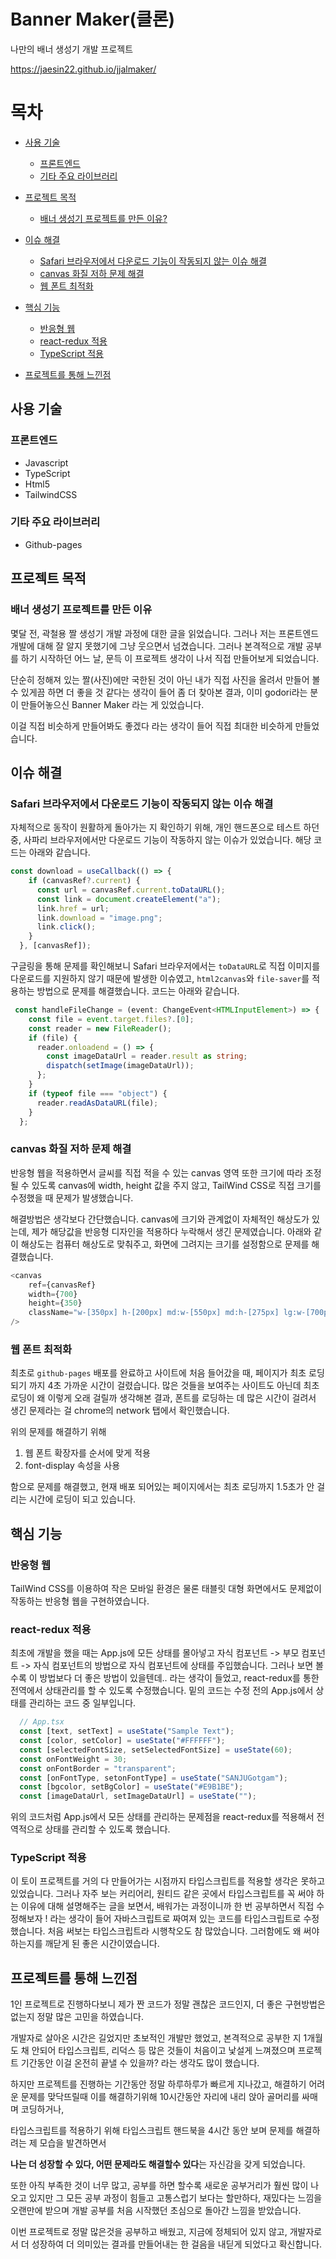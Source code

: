 # Banner Maker(클론)

나만의 배너 생성기 개발 프로젝트

https://jaesin22.github.io/jjalmaker/

# 목차

- [사용 기술](#사용-기술)
  - [프론트엔드](#프론트엔드)
  - [기타 주요 라이브러리](#기타-주요-라이브러리)
- [프로젝트 목적](#프로젝트-목적)
  - [배너 생성기 프로젝트를 만든 이유?](#배너-생성기-프로젝트를-만든-이유)
- [이슈 해결](#이슈-해결)
  - [Safari 브라우저에서 다운로드 기능이 작동되지 않는 이슈 해결](#Safari-브라우저에서-다운로드기능이-작동되지-않는-이슈-해결)
  - [canvas 화질 저하 문제 해결](#canvas-화질-저하-문제-해결)
  - [웹 폰트 최적화](#웹-폰트-최적화)
- [핵심 기능](#핵심-기능)

  - [반응형 웹](#반응형-웹)
  - [react-redux 적용](#react-redux-적용)
  - [TypeScript 적용](#TypeScript-적용)

- [프로젝트를 통해 느낀점](#프로젝트를-통해-느낀점)

## 사용 기술

### 프론트엔드

- Javascript
- TypeScript
- Html5
- TailwindCSS

### 기타 주요 라이브러리

- Github-pages

## 프로젝트 목적

### 배너 생성기 프로젝트를 만든 이유

몇달 전, 곽철용 짤 생성기 개발 과정에 대한 글을 읽었습니다. 그러나 저는 프론트엔드 개발에 대해 잘 알지 못했기에 그냥 웃으면서 넘겼습니다. 그러나 본격적으로 개발 공부를 하기 시작하던 어느 날, 문득 이 프로젝트 생각이 나서 직접 만들어보게 되었습니다.

단순히 정해져 있는 짤(사진)에만 국한된 것이 아닌 내가 직접 사진을 올려서 만들어 볼 수 있게끔 하면 더 좋을 것 같다는 생각이 들어 좀 더 찾아본 결과, 이미 godori라는 분이 만들어놓으신 Banner Maker 라는 게 있었습니다.

이걸 직접 비슷하게 만들어봐도 좋겠다 라는 생각이 들어 직접 최대한 비슷하게 만들었습니다.

## 이슈 해결

### Safari 브라우저에서 다운로드 기능이 작동되지 않는 이슈 해결

자체적으로 동작이 원활하게 돌아가는 지 확인하기 위해, 개인 핸드폰으로 테스트 하던 중, 사파리 브라우저에서만 다운로드 기능이 작동하지 않는 이슈가 있었습니다. 해당 코드는 아래와 같습니다.

```TypeScript
const download = useCallback(() => {
    if (canvasRef?.current) {
      const url = canvasRef.current.toDataURL();
      const link = document.createElement("a");
      link.href = url;
      link.download = "image.png";
      link.click();
    }
  }, [canvasRef]);
```

구글링을 통해 문제를 확인해보니 Safari 브라우저에서는 `toDataURL`로 직접 이미지를 다운로드를 지원하지 않기 때문에 발생한 이슈였고, `html2canvas`와 `file-saver`를 적용하는 방법으로 문제를 해결했습니다. 코드는 아래와 같습니다.

```TypeScript
 const handleFileChange = (event: ChangeEvent<HTMLInputElement>) => {
    const file = event.target.files?.[0];
    const reader = new FileReader();
    if (file) {
      reader.onloadend = () => {
        const imageDataUrl = reader.result as string;
        dispatch(setImage(imageDataUrl));
      };
    }
    if (typeof file === "object") {
      reader.readAsDataURL(file);
    }
  };
```

### canvas 화질 저하 문제 해결

반응형 웹을 적용하면서 글씨를 직접 적을 수 있는 canvas 영역 또한 크기에 따라 조정될 수 있도록 canvas에 width, height 값을 주지 않고, TailWind CSS로 직접 크기를 수정했을 때 문제가 발생했습니다.

해결방법은 생각보다 간단했습니다. canvas에 크기와 관계없이 자체적인 해상도가 있는데, 제가 해당값을 반응형 디자인을 적용하다 누락해서 생긴 문제였습니다. 아래와 같이 해상도는 컴퓨터 해상도로 맞춰주고, 화면에 그려지는 크기를 설정함으로 문제를 해결했습니다.

```TypeScript
<canvas
    ref={canvasRef}
    width={700}
    height={350}
    className="w-[350px] h-[200px] md:w-[550px] md:h-[275px] lg:w-[700px] lg:h-[350px]"
/>
```

### 웹 폰트 최적화

최초로 `github-pages` 배포를 완료하고 사이트에 처음 들어갔을 때, 페이지가 최초 로딩되기 까지 4초 가까운 시간이 걸렸습니다. 많은 것들을 보여주는 사이트도 아닌데 최초 로딩이 왜 이렇게 오래 걸릴까 생각해본 결과, 폰트를 로딩하는 데 많은 시간이 걸려서 생긴 문제라는 걸 chrome의 network 탭에서 확인했습니다.

위의 문제를 해결하기 위해

1. 웹 폰트 확장자를 순서에 맞게 적용
2. font-display 속성을 사용

함으로 문제를 해결했고, 현재 배포 되어있는 페이지에서는 최초 로딩까지 1.5초가 안 걸리는 시간에 로딩이 되고 있습니다.

## 핵심 기능

### 반응형 웹

TailWind CSS를 이용하여 작은 모바일 환경은 물론 태블릿 대형 화면에서도 문제없이 작동하는 반응형 웹을 구현하였습니다.

### react-redux 적용

최초에 개발을 했을 때는 App.js에 모든 상태를 몰아넣고 자식 컴포넌트 -> 부모 컴포넌트 -> 자식 컴포넌트의 방법으로 자식 컴포넌트에 상태를 주입했습니다. 그러나 보면 볼수록 이 방법보다 더 좋은 방법이 있을텐데.. 라는 생각이 들었고, react-redux를 통한 전역에서 상태관리를 할 수 있도록 수정했습니다. 밑의 코드는 수정 전의 App.js에서 상태를 관리하는 코드 중 일부입니다.

```TypeScript
  // App.tsx
  const [text, setText] = useState("Sample Text");
  const [color, setColor] = useState("#FFFFFF");
  const [selectedFontSize, setSelectedFontSize] = useState(60);
  const onFontWeight = 30;
  const onFontBorder = "transparent";
  const [onFontType, setonFontType] = useState("SANJUGotgam");
  const [bgcolor, setBgColor] = useState("#E9B1BE");
  const [imageDataUrl, setImageDataUrl] = useState("");
```

위의 코드처럼 App.js에서 모든 상태를 관리하는 문제점을 react-redux를 적용해서 전역적으로 상태를 관리할 수 있도록 했습니다.

### TypeScript 적용

이 토이 프로젝트를 거의 다 만들어가는 시점까지 타입스크립트를 적용할 생각은 못하고 있었습니다. 그러나 자주 보는 커리어리, 원티드 같은 곳에서 타입스크립트를 꼭 써야 하는 이유에 대해 설명해주는 글을 보면서, 배워가는 과정이니까 한 번 공부하면서 직접 수정해보자 ! 라는 생각이 들어 자바스크립트로 짜여져 있는 코드를 타입스크립트로 수정했습니다.
처음 써보는 타입스크립트라 시행착오도 참 많았습니다. 그러함에도 왜 써야 하는지를 깨닫게 된 좋은 시간이였습니다.

## 프로젝트를 통해 느낀점

1인 프로젝트로 진행하다보니 제가 짠 코드가 정말 괜찮은 코드인지, 더 좋은 구현방법은 없는지 정말 많은 고민을 하였습니다.

개발자로 살아온 시간은 길었지만 초보적인 개발만 했었고, 본격적으로 공부한 지 1개월도 채 안되어 타입스크립트, 리덕스 등 많은 것들이 처음이고 낯설게 느껴졌으며 프로젝트 기간동안 이걸 온전히 끝낼 수 있을까? 라는 생각도 많이 했습니다.

하지만 프로젝트를 진행하는 기간동안 정말 하루하루가 빠르게 지나갔고, 해결하기 어려운 문제를 맞닥뜨릴때 이를 해결하기위해 10시간동안 자리에 내리 앉아 골머리를 싸매며 코딩하거나,

타입스크립트를 적용하기 위해 타입스크립트 핸드북을 4시간 동안 보며 문제를 해결하려는 제 모습을 발견하면서

**나는 더 성장할 수 있다, 어떤 문제라도 해결할수 있다**는 자신감을 갖게 되었습니다.

또한 아직 부족한 것이 너무 많고, 공부를 하면 할수록 새로운 공부거리가 훨씬 많이 나오고 있지만 그 모든 공부 과정이 힘들고 고통스럽기 보다는 할만하다, 재밌다는 느낌을 오랜만에 받으며 개발 공부를 처음 시작했던 초심으로 돌아간 느낌을 받았습니다.

이번 프로젝트로 정말 많은것을 공부하고 배웠고, 지금에 정체되어 있지 않고, 개발자로서 더 성장하여 더 의미있는 결과를 만들어내는 한 걸음을 내딛게 되었다고 확신합니다.

